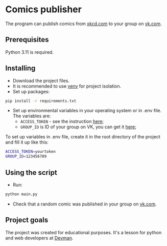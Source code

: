 # Comics publisher

The program can publish comics from  [xkcd.com](https://xkcd.com/) to your group on [vk.com](https://vk.com/).

## Prerequisites

Python 3.11 is required.

## Installing

- Download the project files.
- It is recommended to use [venv](https://docs.python.org/3/library/venv.html?highlight=venv#module-venv) for project isolation.
- Set up packages:

```bash
pip install -r requirements.txt
```

- Set up environmental variables in your operating system or in .env file. The variables are:
  - `ACCESS_TOKEN` - see the instruction [here](https://vk.com/dev/implicit_flow_user);
  - `GROUP_ID` is ID of your group on VK, you can get it [here](https://regvk.com/id/);

To set up variables in .env file, create it in the root directory of the project and fill it up like this:

```bash
ACCESS_TOKEN=yourtoken
GROUP_ID=123456789
```

## Using the script

- Run:

```bash
python main.py
```

- Check that a random comic was published in your group on [vk.com](https://vk.com/).

## Project goals

The project was created for educational purposes.
It's a lesson for python and web developers at [Devman](https://dvmn.org/).
